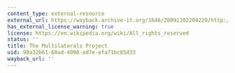 ```yaml
---
content_type: external-resource
external_url: https://wayback.archive-it.org/1646/20091102204220/http:/fletcher.tufts.edu/multilaterals/
has_external_license_warning: true
license: https://en.wikipedia.org/wiki/All_rights_reserved
status: ''
title: The Multilaterals Project
uid: 90a32b61-60ad-4098-ad7e-efa71bc85d33
wayback_url: ''
---
```

